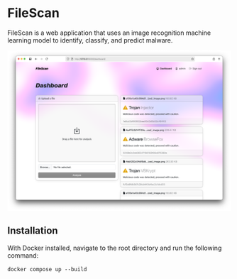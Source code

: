 # FileScan

FileScan is a web application that uses an image recognition machine learning model to identify, classify, and predict malware.

![FileScan Dashboard](screenshot.png)

## Installation

With Docker installed, navigate to the root directory and run the following command:
```shell
docker compose up --build
```